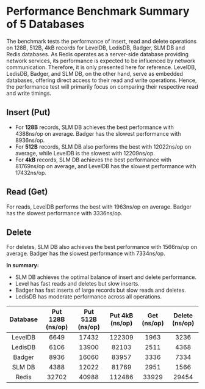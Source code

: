 # Performance Benchmark Summary of 5 Databases 
The benchmark tests the performance of insert, read and delete operations on 128B, 512B, 4kB records for LevelDB, LedisDB, Badger, SLM DB and Redis databases. 
As Redis operates as a server-side database providing network services, its performance is expected to be influenced by network communication. Therefore, it is only presented here for reference. LevelDB, LedisDB, Badger, and SLM DB, on the other hand, serve as embedded databases, offering direct access to their read and write operations. Hence, the performance test will primarily focus on comparing their respective read and write timings.

## Insert (Put) 
+ For **128B** records, SLM DB achieves the best performance with 4388ns/op on average. Badger has the slowest performance with 8936ns/op. 
+ For **512B** records, SLM DB also performs the best with 12022ns/op on average, while LevelDB is the slowest with 12209ns/op. 
+ For **4kB** records, SLM DB achieves the best performance with 81769ns/op on average, and LevelDB has the slowest performance with 17432ns/op. 

## Read (Get) 
For reads, LevelDB performs the best with 1963ns/op on average. Badger has the slowest performance with 3336ns/op. 

## Delete 
For deletes, SLM DB also achieves the best performance with 1566ns/op on average.  Badger has the slowest performance with 7334ns/op.

**In summary:**

+ SLM DB achieves the optimal balance of insert and delete performance. 
+ Level has fast reads and deletes but slow inserts. 
+ Badger has fast inserts of large records but slow reads and deletes. 
+ LedisDB has moderate performance across all operations. 

| Database  | Put 128B (ns/op) | Put 512B (ns/op)  | Put 4kB (ns/op)  | Get (ns/op)  | Delete (ns/op)  |
|:-:|:-:|:-:|:-:|:-:|:-:|
| LevelDB  | 6649  | 17432  | 122309  | 1963  | 3236  |
| LedisDB  | 6106  | 13900  | 82103  | 2511  | 4368  |
| Badger  | 8936  | 16060  | 83957  | 3336  | 7334  |
| SLM DB | 4388  | 12022  | 81769  | 2951  | 1566  |
| Redis   | 32702  | 40988  | 112486  | 33929  | 29454  |

